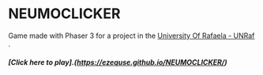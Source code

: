 # NEUMOCLICKER
Game made with Phaser 3 for a project in the [University Of Rafaela - UNRaf](https://www.unraf.edu.ar) .

##### [Click here to play].(https://ezequse.github.io/NEUMOCLICKER/)
